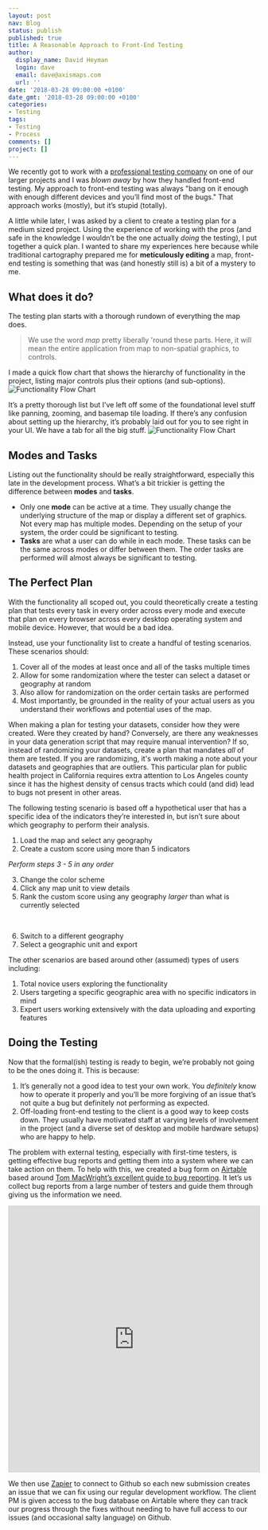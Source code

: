 ```yaml
---
layout: post
nav: Blog
status: publish
published: true
title: A Reasonable Approach to Front-End Testing
author:
  display_name: David Heyman
  login: dave
  email: dave@axismaps.com
  url: ''
date: '2018-03-28 09:00:00 +0100'
date_gmt: '2018-03-28 09:00:00 +0100'
categories:
- Testing
tags:
- Testing
- Process
comments: []
project: []
---
```


We recently got to work with a [professional testing company](http://www.qa4u.com/QA4U/Welcome.html) on one of our larger projects and I was _blown away_ by how they handled front-end testing. My approach to front-end testing was always "bang on it enough with enough different devices and you’ll find most of the bugs." That approach works (mostly), but it’s stupid (totally).

A little while later, I was asked by a client to create a testing plan for a medium sized project. Using the experience of working with the pros (and safe in the knowledge I wouldn’t be the one actually _doing_ the testing), I put together a quick plan. I wanted to share my experiences here because while traditional cartography prepared me for **meticulously editing** a map, front-end testing is something that was (and honestly still is) a bit of a mystery to me.

## What does it do?
The testing plan starts with a thorough rundown of everything the map does.

> We use the word _map_ pretty liberally 'round these parts. Here, it will mean the entire application from map to non-spatial graphics, to controls.  

I made a quick flow chart that shows the hierarchy of functionality in the project, listing major controls plus their options (and sub-options).
<img src="/media/posts/2018/03/hpi_functionality.png" alt="Functionality Flow Chart" style="max-height: none">

It’s a pretty thorough list but I’ve left off some of the foundational level stuff like panning, zooming, and basemap tile loading. If there’s any confusion about setting up the hierarchy, it’s probably laid out for you to see right in your UI. We have a tab for all the big stuff.
<img src="/media/posts/2018/03/hpi_ui.png" alt="Functionality Flow Chart" style="max-height: none">


## Modes and Tasks
Listing out the functionality should be really straightforward, especially this late in the development process. What’s a bit trickier is getting the difference between **modes** and **tasks**.

* Only one **mode** can be active at a time. They usually change the underlying structure of the map or display a different set of graphics. Not every map has multiple modes. Depending on the setup of your system, the order could be significant to testing.
* **Tasks** are what a user can do while in each mode. These tasks can be the same across modes or differ between them. The order tasks are performed will almost always be significant to testing.

## The Perfect Plan
With the functionality all scoped out, you could theoretically create a testing plan that tests every task in every order across every mode and execute that plan on every browser across every desktop operating system and mobile device. However, that would be a bad idea.

Instead, use your functionality list to create a handful of testing scenarios. These scenarios should:
1. Cover all of the modes at least once and all of the tasks multiple times
2. Allow for some randomization where the tester can select a dataset or geography at random 
3. Also allow for randomization on the order certain tasks are performed
4. Most importantly, be grounded in the reality of your actual users as you understand their workflows and potential uses of the map.

When making a plan for testing your datasets, consider how they were created. Were they created by hand? Conversely, are there any weaknesses in your data generation script that may require manual intervention? If so, instead of randomizing your datasets, create a plan that mandates _all_ of them are tested. If you are randomizing, it's worth making a note about your datasets and geographies that are outliers. This particular plan for public health project in California requires extra attention to Los Angeles county since it has the highest density of census tracts which could (and did) lead to bugs not present in other areas.

The following testing scenario is based off a hypothetical user that has a specific idea of the indicators they’re interested in, but isn’t sure about which geography to perform their analysis.

1. Load the map and select any geography
2. Create a custom score using more than 5 indicators

_Perform steps 3 - 5 in any order_
<ol start="3">
  <li>Change the color scheme</li>
  <li>Click any map unit to view details</li>
  <li>Rank the custom score using any geography <em>larger</em> than what is currently selected</li>
</ol>
<p>&nbsp;</p>
<ol start="6">
  <li>Switch to a different geography</li>
  <li>Select a geographic unit and export</li>
</ol>

The other scenarios are based around other (assumed) types of users including:
1. Total novice users exploring the functionality
2. Users targeting a specific geographic area with no specific indicators in mind
3. Expert users working extensively with the data uploading and exporting features

## Doing the Testing
Now that the formal(ish) testing is ready to begin, we’re probably not going to be the ones doing it. This is because:
1. It’s generally not a good idea to test your own work. You _definitely_ know how to operate it properly and you’ll be more forgiving of an issue that’s not quite a bug but definitely not performing as expected.
2. Off-loading front-end testing to the client is a good way to keep costs down. They usually have motivated staff at varying levels of involvement in the project (and a diverse set of desktop and mobile hardware setups) who are happy to help. 

The problem with external testing, especially with first-time testers, is getting effective bug reports and getting them into a system where we can take action on them. To help with this, we created a bug form on [Airtable](www.airtable.com]) based around [Tom MacWright’s excellent guide to bug reporting](https://polite.technology/reportabug.html). It let’s us collect bug reports from a large number of testers and guide them through giving us the information we need.

<iframe class="airtable-embed" src="https://airtable.com/embed/shrLhtS1gstU8KeVY?backgroundColor=red" frameborder="0" onmousewheel="" width="100%" height="533" style="background: transparent; border: 1px solid #ccc;"></iframe>


We then use [Zapier](https://zapier.com) to connect to Github so each new submission creates an issue that we can fix using our regular development workflow. The client PM is given access to the bug database on Airtable where they can track our progress through the fixes without needing to have full access to our issues (and occasional salty language) on Github.